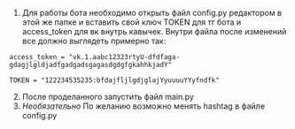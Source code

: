 1. Для работы бота необходимо открыть файл config.py редактором
   в этой же папке и вставить свой ключ TOKEN для тг бота и access_token для вк внутрь кавычек.
   Внутри файла после изменений все должно выглядеть примерно так:

`access_token = "vk.1.aabc12323rtyU-dfdfaga-gdagjlgldjadfgadgadsgagasdgdgfgkahhkjadY"`

 `TOKEN = "122234535235:bfdajfljlgdjglajYyuuuuYYyfndfk"`

2. После проделанного запустить файл main.py
3. *Необязательно* По желанию возможно менять hashtag в файле config.py
